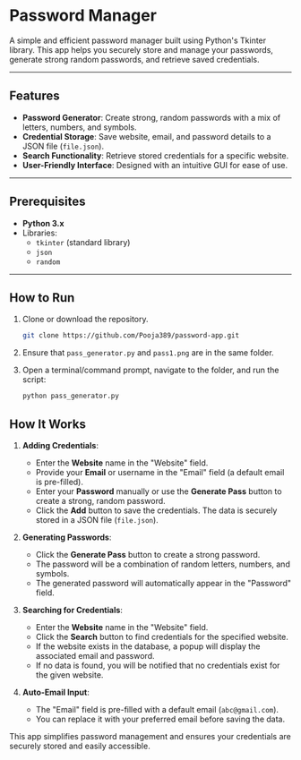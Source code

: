﻿# Password Manager

A simple and efficient password manager built using Python's Tkinter library. This app helps you securely store and manage your passwords, generate strong random passwords, and retrieve saved credentials.

---

## Features

- **Password Generator**: Create strong, random passwords with a mix of letters, numbers, and symbols.
- **Credential Storage**: Save website, email, and password details to a JSON file (`file.json`).
- **Search Functionality**: Retrieve stored credentials for a specific website.
- **User-Friendly Interface**: Designed with an intuitive GUI for ease of use.

---

## Prerequisites

- **Python 3.x**
- Libraries:
  - `tkinter` (standard library)
  - `json`
  - `random`

---

## How to Run

1. Clone or download the repository.
   ```bash
   git clone https://github.com/Pooja389/password-app.git
   ```
3. Ensure that `pass_generator.py` and `pass1.png` are in the same folder.
4. Open a terminal/command prompt, navigate to the folder, and run the script:

   ```bash
   python pass_generator.py
   ```
## How It Works

1. **Adding Credentials**:
   - Enter the **Website** name in the "Website" field.
   - Provide your **Email** or username in the "Email" field (a default email is pre-filled).
   - Enter your **Password** manually or use the **Generate Pass** button to create a strong, random password.
   - Click the **Add** button to save the credentials. The data is securely stored in a JSON file (`file.json`).

2. **Generating Passwords**:
   - Click the **Generate Pass** button to create a strong password.
   - The password will be a combination of random letters, numbers, and symbols.
   - The generated password will automatically appear in the "Password" field.

3. **Searching for Credentials**:
   - Enter the **Website** name in the "Website" field.
   - Click the **Search** button to find credentials for the specified website.
   - If the website exists in the database, a popup will display the associated email and password.
   - If no data is found, you will be notified that no credentials exist for the given website.

4. **Auto-Email Input**:
   - The "Email" field is pre-filled with a default email (`abc@gmail.com`).
   - You can replace it with your preferred email before saving the data.

This app simplifies password management and ensures your credentials are securely stored and easily accessible.



